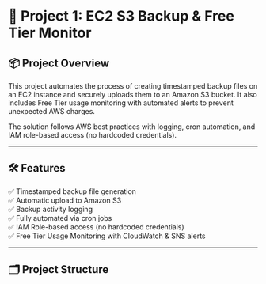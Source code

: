# 🚀 Project 1: EC2 S3 Backup & Free Tier Monitor

## 📦 Project Overview  
This project automates the process of creating timestamped backup files on an EC2 instance and securely uploads them to an Amazon S3 bucket. It also includes Free Tier usage monitoring with automated alerts to prevent unexpected AWS charges.  

The solution follows AWS best practices with logging, cron automation, and IAM role-based access (no hardcoded credentials).

---

## 🛠️ Features  
✅ Timestamped backup file generation  
✅ Automatic upload to Amazon S3  
✅ Backup activity logging  
✅ Fully automated via cron jobs  
✅ IAM Role-based access (no hardcoded credentials)  
✅ Free Tier Usage Monitoring with CloudWatch & SNS alerts  

---

## 🗂️ Project Structure  

